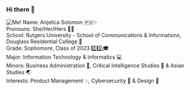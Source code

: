 ### Hi there 👋
![Me!](https://static.wixstatic.com/media/d8edf0_c6640ccf3dbc4f85ae5d829eb5cb0cf8~mv2.gif)
Name: Anjelica Solomon 🇵🇭✨  
Pronouns: She/Her/Hers 👩🏻  
School: Rutgers University - School of Communications & Informations, Douglass Residential College 🏫  
Grade: Sophomore, Class of 2023 2️⃣3️⃣🎓  
Major: Information Technology & Informatics 💻    
Minors: Business Administration 💼, Critical Intelligence Studies 🔐 & Asian Studies 🌏  
Interests: Product Management 💡, Cybersecurity 🚨 & Design 🎨
<!--
**anjelicas/anjelicas** is a ✨ _special_ ✨ repository because its `README.md` (this file) appears on your GitHub profile.

Here are some ideas to get you started:

- 🔭 I’m currently working on ...
- 🌱 I’m currently learning ...
- 👯 I’m looking to collaborate on ...
- 🤔 I’m looking for help with ...
- 💬 Ask me about ...
- 📫 How to reach me: ...
- 😄 Pronouns: ...
- ⚡ Fun fact: ...
-->
